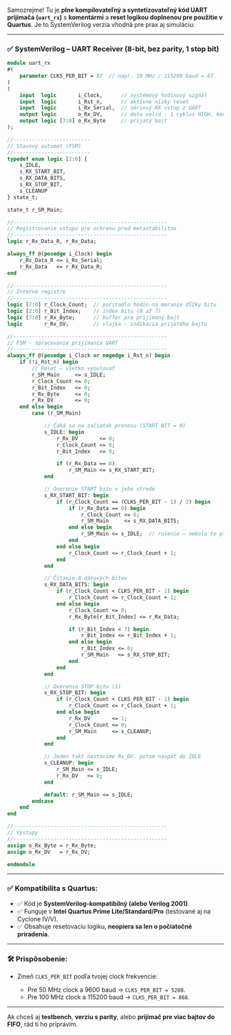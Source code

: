 Samozrejme! Tu je **plne kompilovateľný a syntetizovateľný kód UART prijímača (`uart_rx`)** s **komentármi** a **reset logikou doplnenou pre použitie v Quartus**. Je to SystemVerilog verzia vhodná pre prax aj simuláciu:

---

### ✅ **SystemVerilog – UART Receiver (8-bit, bez parity, 1 stop bit)**

```systemverilog
module uart_rx 
#(
    parameter CLKS_PER_BIT = 87  // napr. 10 MHz / 115200 baud = 87
)
(
    input  logic       i_Clock,      // systémový hodinový signál
    input  logic       i_Rst_n,      // aktívne nízky reset
    input  logic       i_Rx_Serial,  // sériový RX vstup z UART
    output logic       o_Rx_DV,      // data valid - 1 cyklus HIGH, keď bajt pripravený
    output logic [7:0] o_Rx_Byte     // prijatý bajt
);

//-------------------------
// Stavový automat (FSM)
//-------------------------
typedef enum logic [2:0] {
    s_IDLE,
    s_RX_START_BIT,
    s_RX_DATA_BITS,
    s_RX_STOP_BIT,
    s_CLEANUP
} state_t;

state_t r_SM_Main;

//--------------------------------------------------
// Registrovanie vstupu pre ochranu pred metastabilitou
//--------------------------------------------------
logic r_Rx_Data_R, r_Rx_Data;

always_ff @(posedge i_Clock) begin
    r_Rx_Data_R <= i_Rx_Serial;
    r_Rx_Data   <= r_Rx_Data_R;
end

//--------------------------------------------------
// Interné registre
//--------------------------------------------------
logic [7:0] r_Clock_Count;  // počítadlo hodín na meranie dĺžky bitu
logic [2:0] r_Bit_Index;    // index bitu (0 až 7)
logic [7:0] r_Rx_Byte;      // buffer pre prijímaný bajt
logic       r_Rx_DV;        // vlajka – indikácia prijatého bajtu

//--------------------------------------------------
// FSM - spracovanie prijímania UART
//--------------------------------------------------
always_ff @(posedge i_Clock or negedge i_Rst_n) begin
    if (!i_Rst_n) begin
        // Reset – všetko vynulovať
        r_SM_Main     <= s_IDLE;
        r_Clock_Count <= 0;
        r_Bit_Index   <= 0;
        r_Rx_Byte     <= 0;
        r_Rx_DV       <= 0;
    end else begin
        case (r_SM_Main)

            // Čaká sa na začiatok prenosu (START BIT = 0)
            s_IDLE: begin
                r_Rx_DV       <= 0;
                r_Clock_Count <= 0;
                r_Bit_Index   <= 0;

                if (r_Rx_Data == 0)
                    r_SM_Main <= s_RX_START_BIT;
            end

            // Overenie START bitu v jeho strede
            s_RX_START_BIT: begin
                if (r_Clock_Count == (CLKS_PER_BIT - 1) / 2) begin
                    if (r_Rx_Data == 0) begin
                        r_Clock_Count <= 0;
                        r_SM_Main     <= s_RX_DATA_BITS;
                    end else begin
                        r_SM_Main <= s_IDLE;  // rušenie – nebolo to platné 0
                    end
                end else begin
                    r_Clock_Count <= r_Clock_Count + 1;
                end
            end

            // Čítanie 8 dátových bitov
            s_RX_DATA_BITS: begin
                if (r_Clock_Count < CLKS_PER_BIT - 1) begin
                    r_Clock_Count <= r_Clock_Count + 1;
                end else begin
                    r_Clock_Count <= 0;
                    r_Rx_Byte[r_Bit_Index] <= r_Rx_Data;

                    if (r_Bit_Index < 7) begin
                        r_Bit_Index <= r_Bit_Index + 1;
                    end else begin
                        r_Bit_Index <= 0;
                        r_SM_Main   <= s_RX_STOP_BIT;
                    end
                end
            end

            // Overenie STOP bitu (1)
            s_RX_STOP_BIT: begin
                if (r_Clock_Count < CLKS_PER_BIT - 1) begin
                    r_Clock_Count <= r_Clock_Count + 1;
                end else begin
                    r_Rx_DV       <= 1;
                    r_Clock_Count <= 0;
                    r_SM_Main     <= s_CLEANUP;
                end
            end

            // Jeden takt nastavíme Rx_DV, potom naspäť do IDLE
            s_CLEANUP: begin
                r_SM_Main <= s_IDLE;
                r_Rx_DV   <= 0;
            end

            default: r_SM_Main <= s_IDLE;
        endcase
    end
end

//--------------------------------------------------
// Výstupy
//--------------------------------------------------
assign o_Rx_Byte = r_Rx_Byte;
assign o_Rx_DV   = r_Rx_DV;

endmodule
```

---

### ✅ **Kompatibilita s Quartus:**

* ✅ Kód je **SystemVerilog-kompatibilný (alebo Verilog 2001)**.
* ✅ Funguje v **Intel Quartus Prime Lite/Standard/Pro** (testované aj na Cyclone IV/V).
* ✅ Obsahuje resetovaciu logiku, **neopiera sa len o počiatočné priradenia**.

---

### 🛠️ Prispôsobenie:

* Zmeň `CLKS_PER_BIT` podľa tvojej clock frekvencie:

  * Pre 50 MHz clock a 9600 baud → `CLKS_PER_BIT = 5208`.
  * Pre 100 MHz clock a 115200 baud → `CLKS_PER_BIT = 868`.

---

Ak chceš aj **testbench**, **verziu s parity**, alebo **prijímač pre viac bajtov do FIFO**, rád ti ho pripravím.
